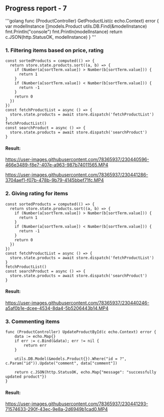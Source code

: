 ## Progress report - 7
'''golang
func (ProductController) GetProductList(c echo.Context) error {
	var modelInstance []models.Product
	utils.DB.Find(&modelInstance)
	fmt.Println("console")
	fmt.Println(modelInstance)
	return c.JSON(http.StatusOK, modelInstance)
}
'''

### 1. Filtering items based on price, rating 

```vue
const sortedProducts = computed(() => {
  return store.state.products.sort((a, b) => {
    if (Number(a[sortTerm.value]) > Number(b[sortTerm.value])) {
      return 1
    }
    if (Number(a[sortTerm.value]) < Number(b[sortTerm.value])) {
      return -1
    }
    return 0
  })
})
const fetchProductList = async () => {
  store.state.products = await store.dispatch('fetchProductList')
}
fetchProductList()
const searchProduct = async () => {
  store.state.products = await store.dispatch('searchProduct')
}

```
#### Result:
https://user-images.githubusercontent.com/78365937/230440596-466e3489-f8e7-407e-a963-987b74011565.MP4

https://user-images.githubusercontent.com/78365937/230441286-3704aef1-f07b-478b-9b79-4145bbef71fc.MP4

### 2. Giving rating for items
```vue
const sortedProducts = computed(() => {
  return store.state.products.sort((a, b) => {
    if (Number(a[sortTerm.value]) > Number(b[sortTerm.value])) {
      return 1
    }
    if (Number(a[sortTerm.value]) < Number(b[sortTerm.value])) {
      return -1
    }
    return 0
  })
})
const fetchProductList = async () => {
  store.state.products = await store.dispatch('fetchProductList')
}
fetchProductList()
const searchProduct = async () => {
  store.state.products = await store.dispatch('searchProduct')
}

```
#### Result:
https://user-images.githubusercontent.com/78365937/230440246-a5af0b1e-dcee-4534-8da4-5b5206443b14.MP4

### 3. Commenting items 

```golang
func (ProductController) UpdateProductById(c echo.Context) error {
	data := echo.Map{}
	if err := c.Bind(&data); err != nil {
		return err
	}

	utils.DB.Model(&models.Product{}).Where("id = ?", c.Param("id")).Update("comment", data["comment"])

	return c.JSON(http.StatusOK, echo.Map{"message": "successfully updated product"})
}
```
#### Result:
https://user-images.githubusercontent.com/78365937/230441293-71574633-290f-43ec-9e8a-2d6949b1cad0.MP4
